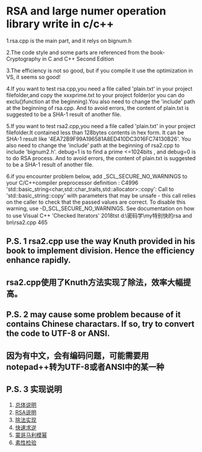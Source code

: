 # RSA and large numer operation library write in c/c++


1.rsa.cpp is the main part, and it relys on bignum.h<br>

2.The code style and some parts are referenced from the book- Cryptography in C and C++ Second Edition<br>

3.The efficiency is not so good, but if you compile it use the optimization in VS, it seems so good!<br>

4.If you want to test rsa.cpp,you need a file called 'plain.txt' in your project filefolder,and copy the xxxprime.txt to your project folder(or you can do exclu()function at the beginning).You also need to change the 'include' path at the beginning of rsa.cpp. And to avoid errors, the content of plain.txt is suggested to be a SHA-1 result of another file.<br>

5.If you want to test rsa2.cpp,you need a file called 'plain.txt' in your project filefolder.It contained less than 128bytes contents in hex form. It can be SHA-1 result like '4EA72B9F99A196581A8ED410DC3016FC74130B26'. You also need to change the 'include' path at the beginning of rsa2.cpp to include 'bignum2.h'. debug=1 is to find a prime <=1024bits , and debug=0 is to do RSA process. And to avoid errors, the content of plain.txt is suggested to be a SHA-1 result of another file.<br>

6.if you encounter problem below, add _SCL_SECURE_NO_WARNINGS to your C/C++compiler preprocessor definition :
C4996	'std::basic_string<char,std::char_traits<char>,std::allocator<char>>::copy': Call to 'std::basic_string::copy' with parameters that may be unsafe - this call relies on the caller to check that the passed values are correct. To disable this warning, use -D_SCL_SECURE_NO_WARNINGS. See documentation on how to use Visual C++ 'Checked Iterators'	2018tst	d:\密码学\my特别快的rsa and bn\rsa2.cpp	465
  
P.S. 1
rsa2.cpp use the way Knuth provided in his book to implement division. Hence the efficiency enhance rapidly.
-
rsa2.cpp使用了Knuth方法实现了除法，效率大幅提高。
-


P.S. 2
may cause some problem because of it contains Chinese charactars. If so, try to convert the code to UTF-8 or ANSI.
-
因为有中文，会有编码问题，可能需要用notepad++转为UTF-8或者ANSI中的某一种
-

P.S. 3
实现说明
-
1. [总体说明](https://blog.csdn.net/qq_37734256/article/details/84898117)
2. [RSA说明](https://blog.csdn.net/qq_37734256/article/details/84900062)
3. [除法实现](https://blog.csdn.net/qq_37734256/article/details/86751853)
4. [快速求逆](https://blog.csdn.net/qq_37734256/article/details/86776219)
5. [蒙哥马利模幂](https://blog.csdn.net/qq_37734256/article/details/86986291)
6. [素性检验](https://blog.csdn.net/qq_37734256/article/details/87597591)

